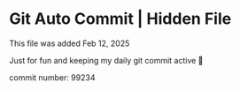# Git Auto Commit | Hidden File

This file was added Feb 12, 2025

Just for fun and keeping my daily git commit active 🤪

commit number: 99234
